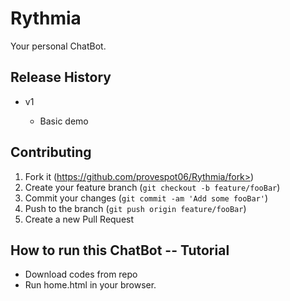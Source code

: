 # Rythmia
Your personal ChatBot.

## Release History

   - v1
     
        - Basic demo

## Contributing

1. Fork it (https://github.com/provespot06/Rythmia/fork>)
2. Create your feature branch (`git checkout -b feature/fooBar`)
3. Commit your changes (`git commit -am 'Add some fooBar'`)
4. Push to the branch (`git push origin feature/fooBar`)
5. Create a new Pull Request

## How to run this ChatBot -- Tutorial

   - Download codes from repo
   - Run home.html in your browser.

